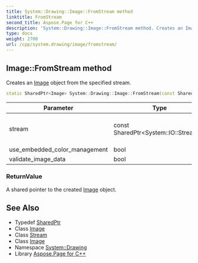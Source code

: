 ```yaml
---
title: System::Drawing::Image::FromStream method
linktitle: FromStream
second_title: Aspose.Page for C++
description: 'System::Drawing::Image::FromStream method. Creates an Image object from the specified stream in C++.'
type: docs
weight: 2700
url: /cpp/system.drawing/image/fromstream/
---
```

## Image::FromStream method


Creates an [Image](../) object from the specified stream.

```cpp
static SharedPtr<Image> System::Drawing::Image::FromStream(const SharedPtr<System::IO::Stream> &stream, bool use_embedded_color_management=false, bool validate_image_data=true)
```


| Parameter | Type | Description |
| --- | --- | --- |
| stream | const SharedPtr\<System::IO::Stream\>\& | A stream that contains image data |
| use_embedded_color_management | bool | IGNORED |
| validate_image_data | bool | IGNORED |

### ReturnValue

A shared pointer to the created [Image](../) object.

## See Also

* Typedef [SharedPtr](../../../system/sharedptr/)
* Class [Image](../)
* Class [Stream](../../../system.io/stream/)
* Class [Image](../)
* Namespace [System::Drawing](../../)
* Library [Aspose.Page for C++](../../../)
